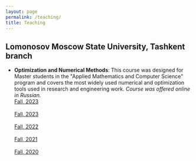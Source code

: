 ```yaml
---
layout: page
permalink: /teaching/
title: Teaching
---
```


<h2>Lomonosov Moscow State University, Tashkent branch</h2>
<ul>
	<li>
		<b>Optimization and Numerical Methods</b>: This course was designed for Master students in the "Applied Mathematics and Computer Science" program and covers the most widely used numerical and optimization tools used in research and engineering work. <i>Course was offered online in Russian.</i><br>
		<a href="./cs170-2024/"><div class="color-button">Fall, 2023</div></a><br>
		<a href="./cs170-2023/"><div class="color-button">Fall, 2023</div></a><br>
		<a href="./cs170-2022/"><div class="color-button">Fall, 2022</div></a><br>
		<a href="./cs170-2021/"><div class="color-button">Fall, 2021</div></a><br>
		<a href="https://github.com/maksimbolonkin/cs170-2020"><div class="color-button">Fall, 2020</div></a><br>
	</li><br>

</ul>